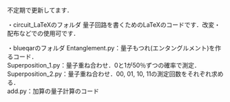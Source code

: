 不定期で更新してます．

・circuit_LaTeXのフォルダ
量子回路を書くためのLaTeXのコードです．改変・配布などでの使用可です．

・blueqarのフォルダ
Entanglement.py：量子もつれ(エンタングルメント)を作るコード．  
Superposition_1.py：量子重ね合わせ．0と1が50％ずつの確率で測定．  
Superposition_2.py：量子重ね合わせ．00, 01, 10, 11の測定回数をそれぞれ求める．  
add.py：加算の量子計算のコード  
